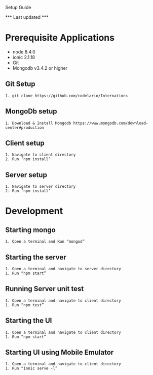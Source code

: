 Setup Guide

*** Last updated ***

# Prerequisite Applications
- node 8.4.0
- ionic 2.1.18
- Git 
- Mongodb v3.4.2 or higher

## Git Setup
    1. git clone https://github.com/codelario/Internations

## MongoDb setup
    1. Download & Install Mongodb https://www.mongodb.com/download-center#production

## Client setup
    1. Navigate to client directory
    2. Run ‘npm install’

## Server setup
    1. Navigate to server directory
    2. Run ‘npm install’


# Development

## Starting mongo
    1. Open a terminal and Run “mongod”

## Starting the server
    1. Open a terminal and navigate to server directory
    1. Run “npm start”

## Running Server unit test
    1. Open a terminal and navigate to client directory
    1. Run “npm test”

## Starting the UI
    1. Open a terminal and navigate to client directory
    1. Run “npm start”

## Starting UI using Mobile Emulator 
    1. Open a terminal and navigate to client directory
    1. Run “Ionic serve -l”

